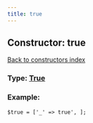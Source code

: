```yaml
---
title: true
---
```

## Constructor: true  
[Back to constructors index](index.md)






### Type: [True](../types/True.md)


### Example:

```
$true = ['_' => true', ];
```